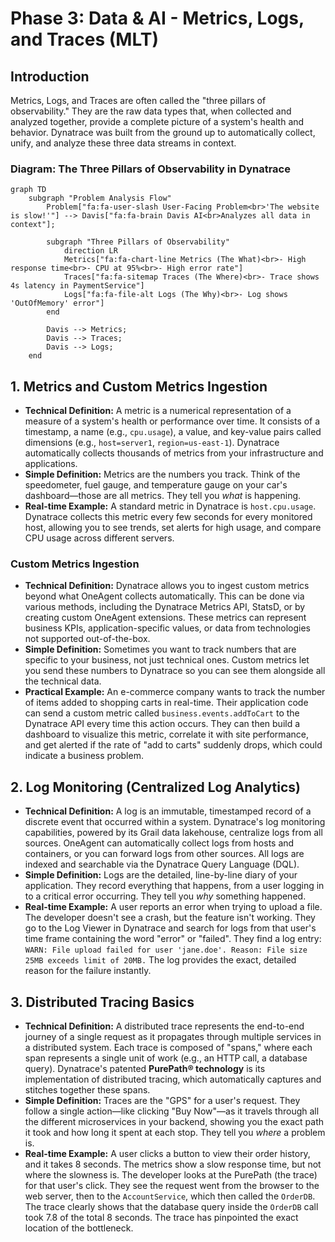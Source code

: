 # Phase 3: Data & AI - Metrics, Logs, and Traces (MLT)

## Introduction
Metrics, Logs, and Traces are often called the "three pillars of observability." They are the raw data types that, when collected and analyzed together, provide a complete picture of a system's health and behavior. Dynatrace was built from the ground up to automatically collect, unify, and analyze these three data streams in context.

### Diagram: The Three Pillars of Observability in Dynatrace

```mermaid
graph TD
    subgraph "Problem Analysis Flow"
        Problem["fa:fa-user-slash User-Facing Problem<br>'The website is slow!'"] --> Davis["fa:fa-brain Davis AI<br>Analyzes all data in context"];

        subgraph "Three Pillars of Observability"
            direction LR
            Metrics["fa:fa-chart-line Metrics (The What)<br>- High response time<br>- CPU at 95%<br>- High error rate"]
            Traces["fa:fa-sitemap Traces (The Where)<br>- Trace shows 4s latency in PaymentService"]
            Logs["fa:fa-file-alt Logs (The Why)<br>- Log shows 'OutOfMemory' error"]
        end

        Davis --> Metrics;
        Davis --> Traces;
        Davis --> Logs;
    end
```

## 1. Metrics and Custom Metrics Ingestion

*   **Technical Definition:** A metric is a numerical representation of a measure of a system's health or performance over time. It consists of a timestamp, a name (e.g., `cpu.usage`), a value, and key-value pairs called dimensions (e.g., `host=server1`, `region=us-east-1`). Dynatrace automatically collects thousands of metrics from your infrastructure and applications.
*   **Simple Definition:** Metrics are the numbers you track. Think of the speedometer, fuel gauge, and temperature gauge on your car's dashboard—those are all metrics. They tell you *what* is happening.
*   **Real-time Example:** A standard metric in Dynatrace is `host.cpu.usage`. Dynatrace collects this metric every few seconds for every monitored host, allowing you to see trends, set alerts for high usage, and compare CPU usage across different servers.

### Custom Metrics Ingestion
*   **Technical Definition:** Dynatrace allows you to ingest custom metrics beyond what OneAgent collects automatically. This can be done via various methods, including the Dynatrace Metrics API, StatsD, or by creating custom OneAgent extensions. These metrics can represent business KPIs, application-specific values, or data from technologies not supported out-of-the-box.
*   **Simple Definition:** Sometimes you want to track numbers that are specific to your business, not just technical ones. Custom metrics let you send these numbers to Dynatrace so you can see them alongside all the technical data.
*   **Practical Example:** An e-commerce company wants to track the number of items added to shopping carts in real-time. Their application code can send a custom metric called `business.events.addToCart` to the Dynatrace API every time this action occurs. They can then build a dashboard to visualize this metric, correlate it with site performance, and get alerted if the rate of "add to carts" suddenly drops, which could indicate a business problem.

## 2. Log Monitoring (Centralized Log Analytics)

*   **Technical Definition:** A log is an immutable, timestamped record of a discrete event that occurred within a system. Dynatrace's log monitoring capabilities, powered by its Grail data lakehouse, centralize logs from all sources. OneAgent can automatically collect logs from hosts and containers, or you can forward logs from other sources. All logs are indexed and searchable via the Dynatrace Query Language (DQL).
*   **Simple Definition:** Logs are the detailed, line-by-line diary of your application. They record everything that happens, from a user logging in to a critical error occurring. They tell you *why* something happened.
*   **Real-time Example:** A user reports an error when trying to upload a file. The developer doesn't see a crash, but the feature isn't working. They go to the Log Viewer in Dynatrace and search for logs from that user's time frame containing the word "error" or "failed". They find a log entry: `WARN: File upload failed for user 'jane.doe'. Reason: File size 25MB exceeds limit of 20MB.` The log provides the exact, detailed reason for the failure instantly.

## 3. Distributed Tracing Basics

*   **Technical Definition:** A distributed trace represents the end-to-end journey of a single request as it propagates through multiple services in a distributed system. Each trace is composed of "spans," where each span represents a single unit of work (e.g., an HTTP call, a database query). Dynatrace's patented **PurePath® technology** is its implementation of distributed tracing, which automatically captures and stitches together these spans.
*   **Simple Definition:** Traces are the "GPS" for a user's request. They follow a single action—like clicking "Buy Now"—as it travels through all the different microservices in your backend, showing you the exact path it took and how long it spent at each stop. They tell you *where* a problem is.
*   **Real-time Example:** A user clicks a button to view their order history, and it takes 8 seconds. The metrics show a slow response time, but not where the slowness is. The developer looks at the PurePath (the trace) for that user's click. They see the request went from the browser to the web server, then to the `AccountService`, which then called the `OrderDB`. The trace clearly shows that the database query inside the `OrderDB` call took 7.8 of the total 8 seconds. The trace has pinpointed the exact location of the bottleneck.